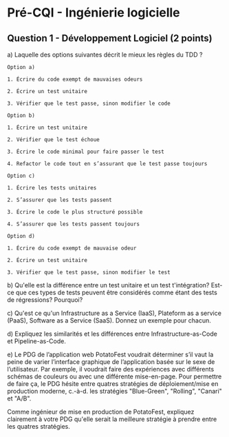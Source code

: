 # Pré-CQI - Ingénierie logicielle

## Question 1 - Développement Logiciel (2 points)

a) Laquelle des options suivantes décrit le mieux les règles du TDD ?

    Option a)

    1. Écrire du code exempt de mauvaises odeurs

    2. Écrire un test unitaire

    3. Vérifier que le test passe, sinon modifier le code

    Option b)

    1. Écrire un test unitaire

    2. Vérifier que le test échoue

    3. Écrire le code minimal pour faire passer le test

    4. Refactor le code tout en s’assurant que le test passe toujours

    Option c)

    1. Écrire les tests unitaires

    2. S’assurer que les tests passent

    3. Écrire le code le plus structuré possible

    4. S’assurer que les tests passent toujours

    Option d)

    1. Écrire du code exempt de mauvaise odeur

    2. Écrire un test unitaire

    3. Vérifier que le test passe, sinon modifier le test


b) Qu'elle est la différence entre un test unitaire et un test t'intégration? Est-ce que ces types de tests peuvent être considérés comme étant des tests de régressions? Pourquoi?


c) Qu'est ce qu'un Infrastructure as a Service (IaaS), Plateform as a service (PaaS), Software as a Service (SaaS). Donnez un exemple pour chacun.

d) Expliquez les similarités et les différences entre Infrastructure-as-Code et Pipeline-as-Code.

e) Le PDG de l’application web PotatoFest voudrait déterminer s’il vaut la peine de varier l’interface graphique de l’application basée sur le sexe de l’utilisateur. Par exemple, il voudrait faire des expériences avec différents schémas de couleurs ou avec une différente mise-en-page. Pour permettre de faire ça, le PDG hésite entre quatres stratégies de déploiement/mise en production moderne, c.-à-d. les stratégies "Blue-Green", "Rolling",  "Canari" et "A/B".

Comme ingénieur de mise en production de PotatoFest, expliquez clairement à votre PDG
qu'elle serait la meilleure stratégie à prendre entre les quatres stratégies.
